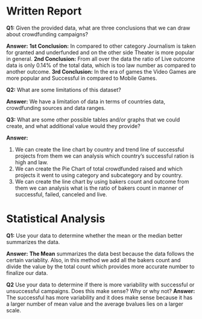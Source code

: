 # Written Report


**Q1:** Given the provided data, what are three conclusions that we can draw about crowdfunding campaigns?

**Answer:**
**1st Conclusion:** In compared to other category Journalism is taken for granted and underfunded and on the other side Theater is more popular in general.
**2nd Conclusion:** From all over the data the ratio of Live outcome data is only 0.14% of the total data, which is too law number as compared to another outcome.
**3rd Conclusion:** In the era of games the Video Games are more popular and Successful in compared to Mobile Games.

**Q2:** What are some limitations of this dataset?

**Answer:** We have a limitation of data in terms of countries data, crowdfunding sources and data ranges.

**Q3:** What are some other possible tables and/or graphs that we could create, and what additional value would they provide?

**Answer:**
1)	We can create the line chart by country and trend line of successful projects from them we can analysis which country’s successful ration is high and law.
2)	We can create the Pie Chart of total crowdfunded raised and which projects it went to using category and subcategory and by country.
3)	We can create the line chart by using bakers count and outcome from them we can analysis what is the ratio of bakers count in manner of successful, failed, canceled and live.

# Statistical Analysis

**Q1:** Use your data to determine whether the mean or the median better summarizes the data. 

**Answer:** **The Mean** summarizes the data best because the data follows the certain variablity. Also, in this method we add all the bakers count and divide the value by the total count which provides more accurate number to finalize our data.


**Q2** Use your data to determine if there is more variability with successful or unsuccessful campaigns. Does this make sense? Why or why not?
**Answer:** The successful has more variability and it does make sense because it has a larger number of mean value and the average bvalues lies on a larger scale.
